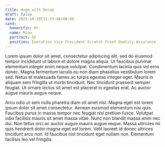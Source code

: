 ```yaml
---
title: Hugo with Decap
draft: false
date: 2025-10-20T11:33:48+08:00
card:
  honorific: Mr.
  name: Miao
  portrait: 😽
  position: Executive Vice President Scratch Proof Quality Assurance
---
```


Lorem ipsum dolor sit amet, consectetur adipiscing elit, sed do eiusmod tempor incididunt ut labore et dolore magna aliqua. Ut faucibus pulvinar elementum integer enim neque volutpat. Condimentum lacinia quis vel eros donec. Magna fermentum iaculis eu non diam phasellus vestibulum lorem sed. Netus et malesuada fames ac turpis egestas integer eget. Mauris in aliquam sem fringilla ut morbi tincidunt. Nec tincidunt praesent semper feugiat. Ut ornare lectus sit amet est placerat in egestas erat. Ac auctor augue mauris augue neque.

Arcu odio ut sem nulla pharetra diam sit amet nisl. Magna eget est lorem ipsum dolor sit amet consectetur. Aenean euismod elementum nisi quis. Faucibus purus in massa tempor nec feugiat nisl pretium fusce. Volutpat odio facilisis mauris sit amet massa vitae. Nunc non blandit massa enim nec dui. Non tellus orci ac auctor augue mauris augue neque. Massa ultricies mi quis hendrerit dolor magna eget est lorem. Velit laoreet id donec ultrices tincidunt arcu non. Id faucibus nisl tincidunt eget nullam non. Elementum facilisis leo vel fringilla.


